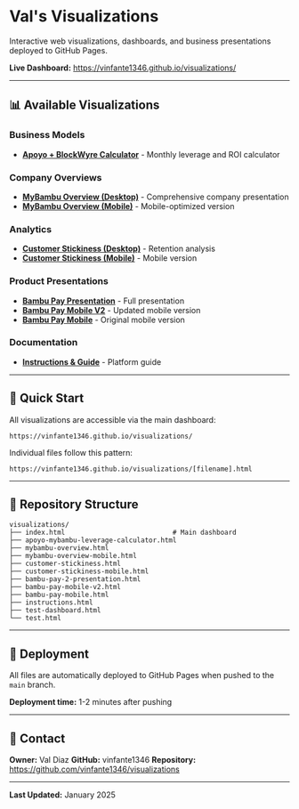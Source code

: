 # Val's Visualizations

Interactive web visualizations, dashboards, and business presentations deployed to GitHub Pages.

**Live Dashboard:** https://vinfante1346.github.io/visualizations/

---

## 📊 Available Visualizations

### Business Models
- **[Apoyo + BlockWyre Calculator](https://vinfante1346.github.io/visualizations/apoyo-mybambu-leverage-calculator.html)** - Monthly leverage and ROI calculator

### Company Overviews
- **[MyBambu Overview (Desktop)](https://vinfante1346.github.io/visualizations/mybambu-overview.html)** - Comprehensive company presentation
- **[MyBambu Overview (Mobile)](https://vinfante1346.github.io/visualizations/mybambu-overview-mobile.html)** - Mobile-optimized version

### Analytics
- **[Customer Stickiness (Desktop)](https://vinfante1346.github.io/visualizations/customer-stickiness.html)** - Retention analysis
- **[Customer Stickiness (Mobile)](https://vinfante1346.github.io/visualizations/customer-stickiness-mobile.html)** - Mobile version

### Product Presentations
- **[Bambu Pay Presentation](https://vinfante1346.github.io/visualizations/bambu-pay-2-presentation.html)** - Full presentation
- **[Bambu Pay Mobile V2](https://vinfante1346.github.io/visualizations/bambu-pay-mobile-v2.html)** - Updated mobile version
- **[Bambu Pay Mobile](https://vinfante1346.github.io/visualizations/bambu-pay-mobile.html)** - Original mobile version

### Documentation
- **[Instructions & Guide](https://vinfante1346.github.io/visualizations/instructions.html)** - Platform guide

---

## 🚀 Quick Start

All visualizations are accessible via the main dashboard:
```
https://vinfante1346.github.io/visualizations/
```

Individual files follow this pattern:
```
https://vinfante1346.github.io/visualizations/[filename].html
```

---

## 📁 Repository Structure

```
visualizations/
├── index.html                           # Main dashboard
├── apoyo-mybambu-leverage-calculator.html
├── mybambu-overview.html
├── mybambu-overview-mobile.html
├── customer-stickiness.html
├── customer-stickiness-mobile.html
├── bambu-pay-2-presentation.html
├── bambu-pay-mobile-v2.html
├── bambu-pay-mobile.html
├── instructions.html
├── test-dashboard.html
└── test.html
```

---

## 🔗 Deployment

All files are automatically deployed to GitHub Pages when pushed to the `main` branch.

**Deployment time:** 1-2 minutes after pushing

---

## 📧 Contact

**Owner:** Val Diaz
**GitHub:** vinfante1346
**Repository:** https://github.com/vinfante1346/visualizations

---

**Last Updated:** January 2025
